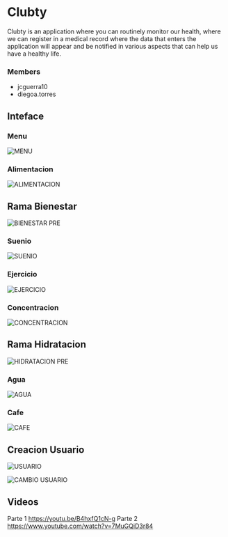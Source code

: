 # Clubty
Clubty is an application where you can routinely monitor our health, where we can register in a medical record where the data that enters the application will appear and be notified in various aspects that can help us have a healthy life.
### Members
- jcguerra10 
- diegoa.torres
## Inteface
### Menu
![MENU](https://user-images.githubusercontent.com/47890788/83078886-3a055300-a040-11ea-9aea-c8586f89413a.PNG)

### Alimentacion

![ALIMENTACION](https://user-images.githubusercontent.com/47890788/83079000-7afd6780-a040-11ea-9268-67360a31a7ce.PNG)


## Rama Bienestar

![BIENESTAR PRE](https://user-images.githubusercontent.com/47890788/83079050-936d8200-a040-11ea-97b7-5d49b8415d01.PNG)

### Suenio

![SUENIO](https://user-images.githubusercontent.com/47890788/83079082-a41df800-a040-11ea-8a5c-412eb3e12507.PNG)

### Ejercicio

![EJERCICIO](https://user-images.githubusercontent.com/47890788/83079104-b26c1400-a040-11ea-9e7f-563e3faa3406.PNG)

### Concentracion

![CONCENTRACION](https://user-images.githubusercontent.com/47890788/83079127-c31c8a00-a040-11ea-9911-f9fb98b9a346.PNG)

## Rama Hidratacion

![HIDRATACION PRE](https://user-images.githubusercontent.com/47890788/83079186-e8a99380-a040-11ea-872c-4a357132e5d6.PNG)

### Agua

![AGUA](https://user-images.githubusercontent.com/47890788/83079243-070f8f00-a041-11ea-93be-506d654eecd5.PNG)

### Cafe

![CAFE](https://user-images.githubusercontent.com/47890788/83079269-12fb5100-a041-11ea-848f-c7b53d0f2149.PNG)

## Creacion Usuario

![USUARIO](https://user-images.githubusercontent.com/47890788/83079301-26a6b780-a041-11ea-9eba-a09860d3c890.PNG)

![CAMBIO USUARIO](https://user-images.githubusercontent.com/47890788/83079312-2dcdc580-a041-11ea-8012-29931afdfb8a.PNG)

## Videos
Parte 1
https://youtu.be/B4hxfQ1cN-g
Parte 2
https://www.youtube.com/watch?v=7MuGQiD3r84
